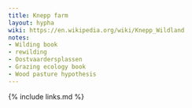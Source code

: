 ```yaml
---
title: Knepp farm
layout: hypha
wiki: https://en.wikipedia.org/wiki/Knepp_Wildland
notes:
- Wilding book
- rewilding
- Oostvaardersplassen
- Grazing ecology book
- Wood pasture hypothesis
---
```


{% include links.md %}